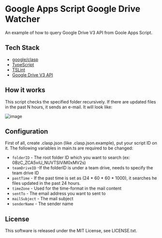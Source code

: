# Google Apps Script Google Drive Watcher
An example of how to query Google Drive V3 API from Goole Apps Script.

## Tech Stack
- [google/clasp](https://github.com/google/clasp)
- [TypeScript](http://www.typescriptlang.org/)
- [TSLint](https://palantir.github.io/tslint/)
- [Google Drive V3 API](https://developers.google.com/drive/api/v3/reference/)

## How it works
This script checks the specified folder recursively. If there are updated files in the past N hours,  it sends an e-mail. It will look like:

![image](https://github.com/thayashi/apps-script-gdrive-watcher/blob/images/screenshot.png?raw=true)

## Configuration
First of all, create .clasp.json (like .clasp.json.example), put your script ID on it.
The following variables in main.ts are required to be changed:

 - `folderID` -  The root folder ID which you want to search (ex: 0BzC_ZCA5viU_NUVTSlViM0xMV2s)
 - `teamDriveID` -If the folderID is under a team drive, needs to specify the team drive ID
 - `pastTime` - If the past time is set as (24 * 60 * 60 * 1000), it searches he files updated in the past 24 hours.
 - `timeZone` - Used for the time-format in the mail content
 - `sentTo` - The email address you want to sent to
 - `mailSubject` - The mail subject
 - `senderName` - The sender name

## License
This software is released under the MIT License, see LICENSE.txt.